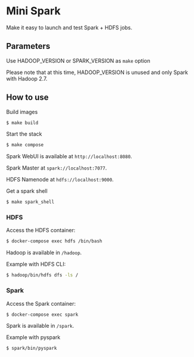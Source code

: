 # Mini Spark

Make it easy to launch and test Spark + HDFS jobs.

## Parameters

Use HADOOP_VERSION or SPARK_VERSION as `make` option

Please note that at this time, HADOOP_VERSION is unused and only Spark with Hadoop 2.7.

## How to use

Build images

```bash
$ make build
```

Start the stack

```bash
$ make compose
```

Spark WebUI is available at `http://localhost:8080`.

Spark Master at `spark://localhost:7077`.

HDFS Namenode at `hdfs://localhost:9000`.

Get a spark shell

```bash
$ make spark_shell
```

### HDFS

Access the HDFS container:

```bash
$ docker-compose exec hdfs /bin/bash
```

Hadoop is available in `/hadoop`.

Example with HDFS CLI:

```bash
$ hadoop/bin/hdfs dfs -ls /
```

### Spark

Access the Spark container:

```bash
$ docker-compose exec spark
```

Spark is available in `/spark`.

Example with pyspark

```bash
$ spark/bin/pyspark
```
